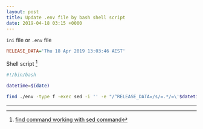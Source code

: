 ```yaml
---
layout: post
title: Update .env file by bash shell script
date: 2019-04-18 03:15 +0000
---
```



`ini` file or `.env` file

```ini
RELEASE_DATA='Thu 18 Apr 2019 13:03:46 AEST'
```

Shell script [^1]

[^1]: [find command working with sed command](https://stackoverflow.com/questions/19456518/invalid-command-code-despite-escaping-periods-using-sed)

```bash
#!/bin/bash

datetime=$(date)

find ./env -type f -exec sed -i '' -e "/^RELEASE_DATA=/s/=.*/=\'$datetime\'/" {} \;

```

---